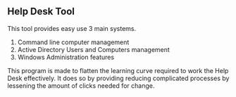 ## Help Desk Tool

This tool provides easy use 3 main systems.

1. Command line computer management
2. Active Directory Users and Computers management
3. Windows Administration features

This program is made to flatten the learning curve required to work the Help Desk effectively.
It does so by providing reducing complicated processes by lessening the amount of clicks needed for change.
